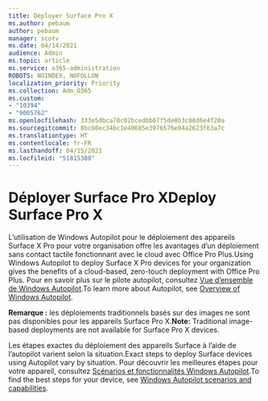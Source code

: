 ```yaml
---
title: Déployer Surface Pro X
ms.author: pebaum
author: pebaum
manager: scotv
ms.date: 04/14/2021
audience: Admin
ms.topic: article
ms.service: o365-administration
ROBOTS: NOINDEX, NOFOLLOW
localization_priority: Priority
ms.collection: Adm_O365
ms.custom:
- "10394"
- "9005762"
ms.openlocfilehash: 333e5dbca70c02bcedbb07f5de0b3c08d6e4f20a
ms.sourcegitcommit: 8bc60ec34bc1e40685e3976576e04a2623f63a7c
ms.translationtype: HT
ms.contentlocale: fr-FR
ms.lasthandoff: 04/15/2021
ms.locfileid: "51815380"
---
```

# <a name="deploy-surface-pro-x"></a><span data-ttu-id="97dc2-102">Déployer Surface Pro X</span><span class="sxs-lookup"><span data-stu-id="97dc2-102">Deploy Surface Pro X</span></span>

<span data-ttu-id="97dc2-103">L’utilisation de Windows Autopilot pour le déploiement des appareils Surface X Pro pour votre organisation offre les avantages d’un déploiement sans contact tactile fonctionnant avec le cloud avec Office Pro Plus.</span><span class="sxs-lookup"><span data-stu-id="97dc2-103">Using Windows Autopilot to deploy Surface X Pro devices for your organization gives the benefits of a cloud-based, zero-touch deployment with Office Pro Plus.</span></span> <span data-ttu-id="97dc2-104">Pour en savoir plus sur le pilote autopilot, consultez [Vue d’ensemble de Windows Autopilot](https://docs.microsoft.com/mem/autopilot/windows-autopilot).</span><span class="sxs-lookup"><span data-stu-id="97dc2-104">To learn more about Autopilot, see [Overview of Windows Autopilot](https://docs.microsoft.com/mem/autopilot/windows-autopilot).</span></span>

<span data-ttu-id="97dc2-105">**Remarque :** les déploiements traditionnels basés sur des images ne sont pas disponibles pour les appareils Surface Pro X.</span><span class="sxs-lookup"><span data-stu-id="97dc2-105">**Note:** Traditional image-based deployments are not available for Surface Pro X devices.</span></span>

<span data-ttu-id="97dc2-106">Les étapes exactes du déploiement des appareils Surface à l’aide de l’autopilot varient selon la situation.</span><span class="sxs-lookup"><span data-stu-id="97dc2-106">Exact steps to deploy Surface devices using Autopilot vary by situation.</span></span> <span data-ttu-id="97dc2-107">Pour découvrir les meilleures étapes pour votre appareil, consultez [Scénarios et fonctionnalités Windows Autopilot](https://docs.microsoft.com/mem/autopilot/windows-autopilot-scenarios).</span><span class="sxs-lookup"><span data-stu-id="97dc2-107">To find the best steps for your device, see [Windows Autopilot scenarios and capabilities](https://docs.microsoft.com/mem/autopilot/windows-autopilot-scenarios).</span></span>

